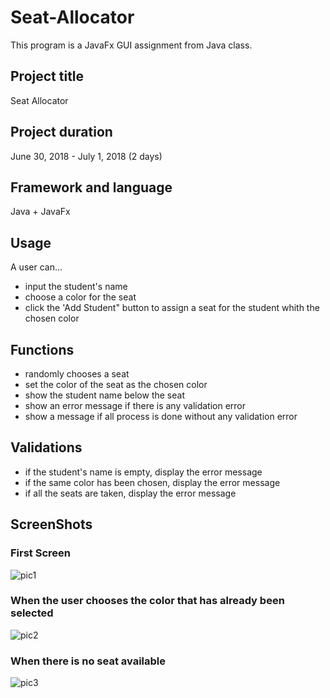# Seat-Allocator
This program is a JavaFx GUI assignment from Java class. 

## Project title
Seat Allocator

## Project duration
June 30, 2018 - July 1, 2018 (2 days)

## Framework and language
Java + JavaFx

## Usage
A user can…
<ul>
<li>input the student's name</li>
<li>choose a color for the seat</li>
<li>click the 'Add Student" button to assign a seat for the student whith the chosen color</li>
</ul>

## Functions
<ul>
<li>randomly chooses a seat</li>
<li>set the color of the seat as the chosen color</li>
<li>show the student name below the seat</li>
<li>show an error message if there is any validation error</li>
<li>show a message if all process is done without any validation error</li>
</ul>

## Validations
<ul>
<li>if the student's name is empty, display the error message</li>
<li>if the same color has been chosen, display the error message</li>
<li>if all the seats are taken, display the error message</li>
</ul>

## ScreenShots

### First Screen

![pic1](https://user-images.githubusercontent.com/35909587/42139632-ceb4c752-7d5f-11e8-8f66-2446ae705880.PNG)

### When the user chooses the color that has already been selected

![pic2](https://user-images.githubusercontent.com/35909587/42139633-d02cc828-7d5f-11e8-88c2-cf7b3317371e.PNG)

### When there is no seat available

![pic3](https://user-images.githubusercontent.com/35909587/42139634-d15210b4-7d5f-11e8-9b8c-ad90dcde1106.PNG)
